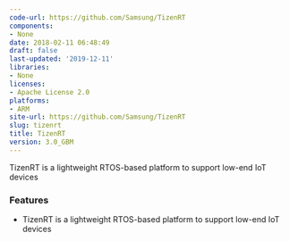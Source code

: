 ```yaml
---
code-url: https://github.com/Samsung/TizenRT
components:
- None
date: 2018-02-11 06:48:49
draft: false
last-updated: '2019-12-11'
libraries:
- None
licenses:
- Apache License 2.0
platforms:
- ARM
site-url: https://github.com/Samsung/TizenRT
slug: tizenrt
title: TizenRT
version: 3.0_GBM
---
```

TizenRT is a lightweight RTOS-based platform to support low-end IoT devices

<!--more-->

### Features
- TizenRT is a lightweight RTOS-based platform to support low-end IoT devices


